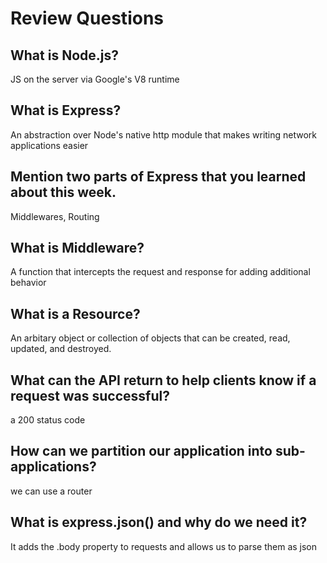 # Review Questions

## What is Node.js?

JS on the server via Google's V8 runtime

## What is Express?

An abstraction over Node's native http module that makes writing 
network applications easier

## Mention two parts of Express that you learned about this week.

Middlewares, Routing

## What is Middleware?

A function that intercepts the request and response for adding additional 
behavior

## What is a Resource?

An arbitary object or collection of objects that can be created, read, updated, and destroyed. 

## What can the API return to help clients know if a request was successful?

a 200 status code

## How can we partition our application into sub-applications?

we can use a router

## What is express.json() and why do we need it?

It adds the .body property to requests and allows us to parse them as json
